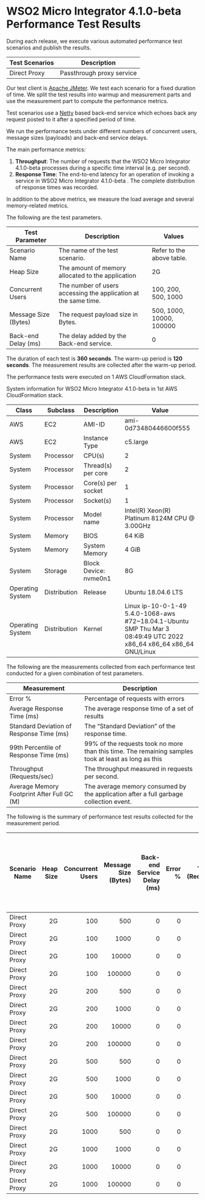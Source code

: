 # WSO2 Micro Integrator 4.1.0-beta Performance Test Results

During each release, we execute various automated performance test scenarios and publish the results.

| Test Scenarios | Description |
| --- | --- |
| Direct Proxy | Passthrough proxy service |

Our test client is [Apache JMeter](https://jmeter.apache.org/index.html). We test each scenario for a fixed duration of
time. We split the test results into warmup and measurement parts and use the measurement part to compute the
performance metrics.

Test scenarios use a [Netty](https://netty.io/) based back-end service which echoes back any request
posted to it after a specified period of time.

We run the performance tests under different numbers of concurrent users, message sizes (payloads) and back-end service
delays.

The main performance metrics:

1. **Throughput**: The number of requests that the WSO2 Micro Integrator 4.1.0-beta processes during a specific time interval (e.g. per second).
2. **Response Time**: The end-to-end latency for an operation of invoking a service in WSO2 Micro Integrator 4.1.0-beta . The complete distribution of response times was recorded.

In addition to the above metrics, we measure the load average and several memory-related metrics.

The following are the test parameters.

| Test Parameter | Description | Values |
| --- | --- | --- |
| Scenario Name | The name of the test scenario. | Refer to the above table. |
| Heap Size | The amount of memory allocated to the application | 2G |
| Concurrent Users | The number of users accessing the application at the same time. | 100, 200, 500, 1000 |
| Message Size (Bytes) | The request payload size in Bytes. | 500, 1000, 10000, 100000 |
| Back-end Delay (ms) | The delay added by the Back-end service. | 0 |

The duration of each test is **360 seconds**. The warm-up period is **120 seconds**.
The measurement results are collected after the warm-up period.

The performance tests were executed on 1 AWS CloudFormation stack.


System information for WSO2 Micro Integrator 4.1.0-beta in 1st AWS CloudFormation stack.

| Class | Subclass | Description | Value |
| --- | --- | --- | --- |
| AWS | EC2 | AMI-ID | ami-0d73480446600f555 |
| AWS | EC2 | Instance Type | c5.large |
| System | Processor | CPU(s) | 2 |
| System | Processor | Thread(s) per core | 2 |
| System | Processor | Core(s) per socket | 1 |
| System | Processor | Socket(s) | 1 |
| System | Processor | Model name | Intel(R) Xeon(R) Platinum 8124M CPU @ 3.00GHz |
| System | Memory | BIOS | 64 KiB |
| System | Memory | System Memory | 4 GiB |
| System | Storage | Block Device: nvme0n1 | 8G |
| Operating System | Distribution | Release | Ubuntu 18.04.6 LTS |
| Operating System | Distribution | Kernel | Linux ip-10-0-1-49 5.4.0-1068-aws #72~18.04.1-Ubuntu SMP Thu Mar 3 08:49:49 UTC 2022 x86_64 x86_64 x86_64 GNU/Linux |


The following are the measurements collected from each performance test conducted for a given combination of
test parameters.

| Measurement | Description |
| --- | --- |
| Error % | Percentage of requests with errors |
| Average Response Time (ms) | The average response time of a set of results |
| Standard Deviation of Response Time (ms) | The “Standard Deviation” of the response time. |
| 99th Percentile of Response Time (ms) | 99% of the requests took no more than this time. The remaining samples took at least as long as this |
| Throughput (Requests/sec) | The throughput measured in requests per second. |
| Average Memory Footprint After Full GC (M) | The average memory consumed by the application after a full garbage collection event. |

The following is the summary of performance test results collected for the measurement period.

|  Scenario Name | Heap Size | Concurrent Users | Message Size (Bytes) | Back-end Service Delay (ms) | Error % | Throughput (Requests/sec) | Average Response Time (ms) | Standard Deviation of Response Time (ms) | 99th Percentile of Response Time (ms) | WSO2 Micro Integrator 4.1.0-beta GC Throughput (%) | Average WSO2 Micro Integrator 4.1.0-beta Memory Footprint After Full GC (M) |
|---|---:|---:|---:|---:|---:|---:|---:|---:|---:|---:|---:|
|  Direct Proxy | 2G | 100 | 500 | 0 | 0 | 4007.71 | 24.85 | 37.06 | 112 | 91.87 | 235.13 |
|  Direct Proxy | 2G | 100 | 1000 | 0 | 0 | 4034.43 | 24.69 | 39.39 | 110 | N/A | N/A |
|  Direct Proxy | 2G | 100 | 10000 | 0 | 0 | 3509.39 | 28.37 | 38.63 | 113 | N/A | N/A |
|  Direct Proxy | 2G | 100 | 100000 | 0 | 0 | 1550.45 | 64.26 | 39.8 | 155 | N/A | N/A |
|  Direct Proxy | 2G | 200 | 500 | 0 | 0 | 4125.58 | 48.35 | 53.59 | 160 | N/A | N/A |
|  Direct Proxy | 2G | 200 | 1000 | 0 | 0 | 4122.21 | 48.4 | 53.13 | 159 | N/A | N/A |
|  Direct Proxy | 2G | 200 | 10000 | 0 | 0 | 3579.67 | 55.73 | 43.4 | 169 | N/A | N/A |
|  Direct Proxy | 2G | 200 | 100000 | 0 | 0 | 1519.36 | 131.33 | 59.68 | 275 | N/A | N/A |
|  Direct Proxy | 2G | 500 | 500 | 0 | 0 | 4095.44 | 121.89 | 85.49 | 311 | N/A | N/A |
|  Direct Proxy | 2G | 500 | 1000 | 0 | 0 | 4081.98 | 122.33 | 90.44 | 315 | N/A | N/A |
|  Direct Proxy | 2G | 500 | 10000 | 0 | 0 | 1383.57 | 361.15 | 790.79 | 3487 | N/A | N/A |
|  Direct Proxy | 2G | 500 | 100000 | 0 | 0 | 1168.53 | 427.51 | 125.5 | 731 | N/A | N/A |
|  Direct Proxy | 2G | 1000 | 500 | 0 | 0 | 153.01 | 6330.89 | 5946.59 | 30975 | N/A | N/A |
|  Direct Proxy | 2G | 1000 | 1000 | 0 | 0 | 138.52 | 7057.5 | 6700.82 | 31615 | N/A | N/A |
|  Direct Proxy | 2G | 1000 | 10000 | 0 | 0 | 240.55 | 4136.81 | 3082.2 | 12863 | N/A | N/A |
|  Direct Proxy | 2G | 1000 | 100000 | 0 | 0 | 1165.12 | 856.58 | 219.18 | 1391 | N/A | N/A |
